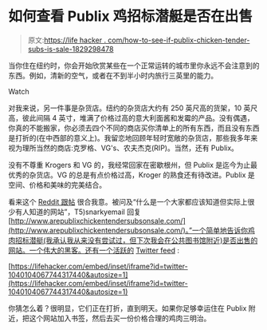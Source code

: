 # 如何查看 Publix 鸡招标潜艇是否在出售

> 原文:[https://life hacker . com/how-to-see-if-publix-chicken-tender-subs-is-sale-1829298478](https://lifehacker.com/how-to-see-if-publix-chicken-tender-subs-are-on-sale-1829298478)

当你住在纽约时，你会开始欣赏某些在一个正常运转的城市里你永远不会注意到的东西。例如，清新的空气，或者在不到半小时内旅行三英里的能力。

Watch

对我来说，另一件事是杂货店。纽约的杂货店大约有 250 英尺高的货架，10 英尺高，彼此间隔 4 英寸，堆满了价格过高的意大利面酱和发霉的产品。没有偶遇，你真的不能搬家，你必须去四个不同的商店买你清单上的所有东西，而且没有东西是打折的(在中西部的意义上)。我留恋地回顾年轻时宽敞的杂货店，那些我多年来视为理所当然的商店:克罗格、VG's、农夫杰克(RIP)。当然，还有 Publix。

没有不尊重 Krogers 和 VG 的，我经常回家在密歇根州，但 Publix 是迄今为止最优秀的杂货店。VG 的总是有点价格过高，Kroger 的熟食还有待改进。Publix 是空间、价格和美味的完美结合。

看来这个 [Reddit 跟帖](https://www.reddit.com/r/AskReddit/comments/9icx7a/what_is_a_website_that_everyone_should_know_about/) 很合我意。被问及“什么是一个大家都应该知道但实际上很少有人知道的网站”，T5)snarkyemail 回复[http://www.arepublixchickentendersubsonsale.com/](http://www.arepublixchickentendersubsonsale.com/)。”一个简单地告诉你鸡肉招标潜艇(我承认我从来没有尝试过，但下次我会在公共图书馆附近)是否出售的网站。一个伟大的黑客。还有一个活跃的 [Twitter feed](https://twitter.com/pubsubs_on_sale) :

 [https://lifehacker.com/embed/inset/iframe?id=twitter-1040104067744317440&autosize=1](https://lifehacker.com/embed/inset/iframe?id=twitter-1040104067744317440&autosize=1) 

你猜怎么着？很明显，它们正在打折，直到明天。如果你足够幸运住在 Publix 附近，把这个网站加入书签，然后去买一份价格合理的鸡肉三明治。